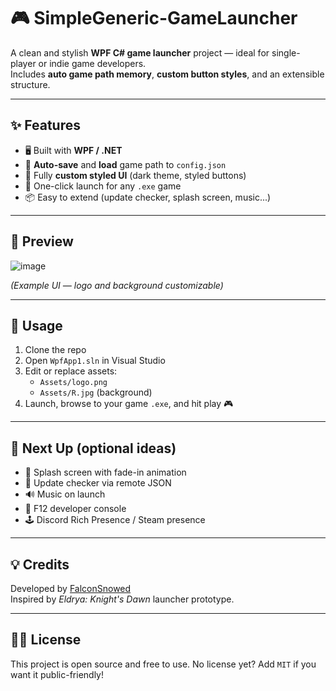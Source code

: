 # 🎮 SimpleGeneric-GameLauncher

A clean and stylish **WPF C# game launcher** project — ideal for single-player or indie game developers.  
Includes **auto game path memory**, **custom button styles**, and an extensible structure.

---

## ✨ Features

- 🖥️ Built with **WPF / .NET**
- 📁 **Auto-save** and **load** game path to `config.json`
- 🎨 Fully **custom styled UI** (dark theme, styled buttons)
- 🚀 One-click launch for any `.exe` game
- 📦 Easy to extend (update checker, splash screen, music...)

---

## 📸 Preview

![image](https://github.com/user-attachments/assets/ce4236a6-bf56-499f-913b-b92cb8b1ea6e)

*(Example UI — logo and background customizable)*

---

## 🔧 Usage

1. Clone the repo
2. Open `WpfApp1.sln` in Visual Studio
3. Edit or replace assets:
   - `Assets/logo.png`
   - `Assets/R.jpg` (background)
4. Launch, browse to your game `.exe`, and hit play 🎮

---

## 🔮 Next Up (optional ideas)

- 🌌 Splash screen with fade-in animation
- 📡 Update checker via remote JSON
- 🔊 Music on launch
- 🧪 F12 developer console
- 🕹️ Discord Rich Presence / Steam presence

---

## 💡 Credits

Developed by [FalconSnowed](https://soundcloud.com/falconsnowed)  
Inspired by *Eldrya: Knight's Dawn* launcher prototype.

---

## 🧙‍♂️ License

This project is open source and free to use. No license yet? Add `MIT` if you want it public-friendly!

